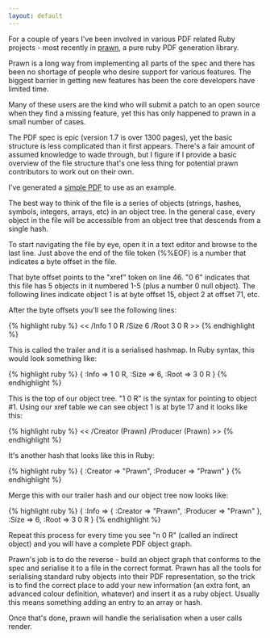```yaml
---
layout: default
---
```

For a couple of years I've been involved in various PDF related Ruby projects -
most recently in [prawn](http://prawn.majesticseacreature.com/), a pure ruby
PDF generation library.

Prawn is a long way from implementing all parts of the spec and there has been
no shortage of people who desire support for various features. The biggest
barrier in getting new features has been the core developers have limited time.

Many of these users are the kind who will submit a patch to an open source when
they find a missing feature, yet this has only happened to prawn in a small
number of cases.

The PDF spec is epic (version 1.7 is over 1300 pages), yet the basic structure
is less complicated than it first appears. There's a fair amount of assumed
knowledge to wade through, but I figure if I provide a basic overview of the
file structure that's one less thing for potential prawn contributors to work
out on their own.

I've generated a [simple PDF](/files/hexagon.pdf) to use as an example.

The best way to think of the file is a series of objects (strings, hashes,
symbols, integers, arrays, etc) in an object tree. In the general case, every
object in the file will be accessible from an object tree that descends from a
single hash.

To start navigating the file by eye, open it in a text editor and browse to the
last line. Just above the end of the file token (%%EOF) is a number that
indicates a byte offset in the file.

That byte offset points to the "xref" token on line 46. "0 6" indicates that
this file has 5 objects in it numbered 1-5 (plus a number 0 null object). The
following lines indicate object 1 is at byte offset 15, object 2 at offset 71,
etc.

After the byte offsets you'll see the following lines:

{% highlight ruby %}
    << /Info 1 0 R
    /Size 6
    /Root 3 0 R
    >>
{% endhighlight %}

This is called the trailer and it is a serialised hashmap. In Ruby syntax, this
would look something like:

{% highlight ruby %}
    { :Info => 1 0 R, :Size => 6, :Root => 3 0 R }
{% endhighlight %}

This is the top of our object tree. "1 0 R" is the syntax for pointing to
object #1. Using our xref table we can see object 1 is at byte 17 and it looks
like this:

{% highlight ruby %}
    << /Creator (Prawn)
    /Producer (Prawn)
    >>
{% endhighlight %}

It's another hash that looks like this in Ruby:

{% highlight ruby %}
    { :Creator => "Prawn", :Producer => "Prawn" }
{% endhighlight %}

Merge this with our trailer hash and our object tree now looks like:

{% highlight ruby %}
    {
      :Info => { :Creator => "Prawn", :Producer => "Prawn" },
      :Size => 6,
      :Root => 3 0 R
    }
{% endhighlight %}

Repeat this process for every time you see "n 0 R" (called an indirect object)
and you will have a complete PDF object graph.

Prawn's job is to do the reverse - build an object graph that conforms to the spec and
serialise it to a file in the correct format. Prawn has all the tools for
serialising standard ruby objects into their PDF representation, so the trick is
to find the correct place to add your new information (an extra font, an
advanced colour definition, whatever) and insert it as a ruby object. Usually
this means something adding an entry to an array or hash.

Once that's done, prawn will handle the serialisation when a user calls render.
